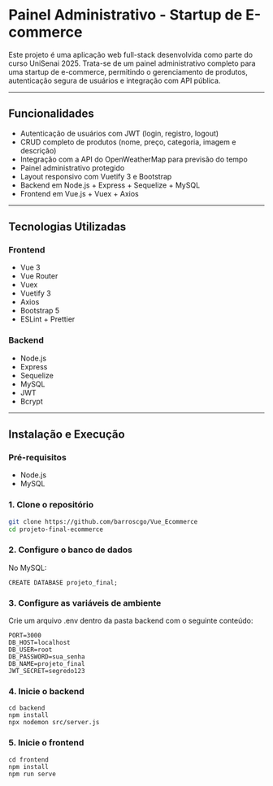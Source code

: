 #  Painel Administrativo - Startup de E-commerce

Este projeto é uma aplicação web full-stack desenvolvida como parte do curso UniSenai 2025. Trata-se de um painel administrativo completo para uma startup de e-commerce, permitindo o gerenciamento de produtos, autenticação segura de usuários e integração com API pública.

---

##  Funcionalidades

-  Autenticação de usuários com JWT (login, registro, logout)
-  CRUD completo de produtos (nome, preço, categoria, imagem e descrição)
-  Integração com a API do OpenWeatherMap para previsão do tempo
-  Painel administrativo protegido
-  Layout responsivo com Vuetify 3 e Bootstrap
-  Backend em Node.js + Express + Sequelize + MySQL
-  Frontend em Vue.js + Vuex + Axios

---

## Tecnologias Utilizadas

### Frontend
- Vue 3
- Vue Router
- Vuex
- Vuetify 3
- Axios
- Bootstrap 5
- ESLint + Prettier

### Backend
- Node.js
- Express
- Sequelize
- MySQL
- JWT
- Bcrypt

---

## Instalação e Execução

### Pré-requisitos
- Node.js
- MySQL

### 1. Clone o repositório

```bash
git clone https://github.com/barroscgo/Vue_Ecommerce
cd projeto-final-ecommerce
```
### 2. Configure o banco de dados
 No MySQL:
```
CREATE DATABASE projeto_final;
```
### 3. Configure as variáveis de ambiente
Crie um arquivo .env dentro da pasta backend com o seguinte conteúdo:

```
PORT=3000
DB_HOST=localhost
DB_USER=root
DB_PASSWORD=sua_senha
DB_NAME=projeto_final
JWT_SECRET=segredo123
```
### 4. Inicie o backend
```
cd backend
npm install
npx nodemon src/server.js
```
### 5. Inicie o frontend
```
cd frontend
npm install
npm run serve
```

